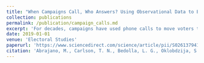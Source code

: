 ```yaml
---
title: "When Campaigns Call, Who Answers? Using Observational Data to Enrich our Understanding of Phone Mobilization."
collection: publications
permalink: /publication/campaign_calls.md
excerpt: 'For decades, campaigns have used phone calls to move voters to the polls. Political scientists have made great strides using field experiments to study whether campaign calls effectively increase turnout. However, due in part to limited access to observational data, some of the most basic questions about this mobilization strategy have gone overlooked. In this paper, we take a step back to provide a rich descriptive analysis of a novel dataset of millions of campaign phone calls made in California during the 2016 election. We use this dataset to shed light on three important questions: Whom do campaigns call? When campaigns call, who answers? Are those who answer more likely to turn out to vote? Our analysis reveals patterns consistent with previous theories, but also sheds light on new patterns. For example, we find that about two-thirds of campaign calls are to landlines, but those who are called on a mobile phone are twice as likely to answer. We conclude by using a matching analysis to examine the relationship between answering the phone and turning out to vote. We find that those who answer the phone are 5.9–6.8 percentage points more likely to turn out to vote. The rich descriptive analysis included in this paper provides empirical validation of prior theories of campaign mobilization, and opens avenues for future field experiment research.'
date: 2019-01-01
venue: 'Electoral Studies'
paperurl: 'https://www.sciencedirect.com/science/article/pii/S0261379418304219'
citation: 'Abrajano, M., Carlson, T. N., Bedolla, L. G., Oklobdzija, S., & Turney, S. (2019). When campaigns call, who answers? Using observational data to enrich our understanding of phone mobilization. Electoral Studies.'
---
```

